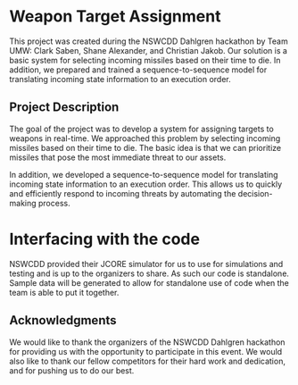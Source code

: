 # Weapon Target Assignment

This project was created during the NSWCDD Dahlgren hackathon by Team UMW: Clark Saben, Shane Alexander, and Christian Jakob. Our solution is a basic system for selecting incoming missiles based on their time to die. In addition, we prepared and trained a sequence-to-sequence model for translating incoming state information to an execution order.

## Project Description

The goal of the project was to develop a system for assigning targets to weapons in real-time. We approached this problem by selecting incoming missiles based on their time to die. The basic idea is that we can prioritize missiles that pose the most immediate threat to our assets.

In addition, we developed a sequence-to-sequence model for translating incoming state information to an execution order. This allows us to quickly and efficiently respond to incoming threats by automating the decision-making process.

# Interfacing with the code

NSWCDD provided their JCORE simulator for us to use for simulations and testing and is up to the organizers to share. As such our code is standalone.
Sample data will be generated to allow for standalone use of code when the team is able to put it together.

## Acknowledgments

We would like to thank the organizers of the NSWCDD Dahlgren hackathon for providing us with the opportunity to participate in this event. We would also like to thank our fellow competitors for their hard work and dedication, and for pushing us to do our best. 


